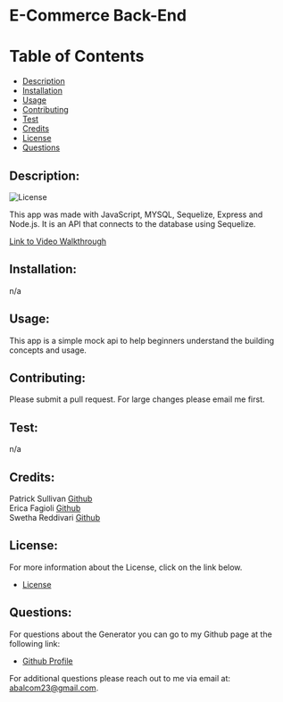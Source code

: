 # E-Commerce Back-End

# Table of Contents

- [Description](#description)
- [Installation](#installation)
- [Usage](#usage)
- [Contributing](#contributing)
- [Test](#test)
- [Credits](#credits)
- [License](#license)
- [Questions](#questions)

## Description:
![License](https://img.shields.io/badge/License-ISC-blue.svg "License Badge")

This app was made with JavaScript, MYSQL, Sequelize, Express and Node.js.  It is an API that connects to the database using Sequelize.

[Link to Video Walkthrough](https://drive.google.com/file/d/1RLPKPVxFw1J8fFNxEPIfYxbeMblvtMDM/view)

## Installation:
n/a

## Usage:
This app is a simple mock api to help beginners understand the building concepts and usage.

## Contributing:
Please submit a pull request.  For large changes please email me first.

## Test: 
n/a

## Credits:
Patrick Sullivan [Github](https://github.com/shabobble/ecommerce-backend)  
Erica Fagioli [Github](https://github.com/efagioli01/Object-Relational-Mapping-E-Commerce-Back-End)  
Swetha Reddivari [Github](https://github.com/swethareddyl/E-Commerce_Backend)  

## License:
For more information about the License, click on the link below.


- [License](https://opensource.org/licenses/ISC)

##  Questions:
For questions about the Generator you can go to my 
Github page at the following link:

- [Github Profile](https://github.com/abalcs)

For additional questions please reach out to me via email at: abalcom23@gmail.com.
